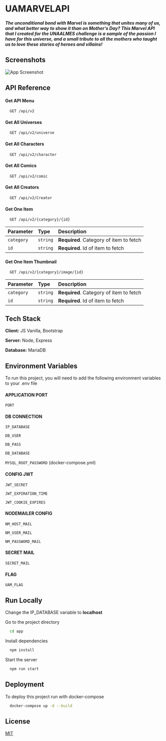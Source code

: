 
# UAMARVELAPI

##### The unconditional bond with Marvel is something that unites many of us, and what better way to show it than on Mother's Day? This Marvel API that I created for the UNAALMES challenge is a sample of the passion I have for this universe, and a small tribute to all the mothers who taught us to love these stories of heroes and villains!



## Screenshots

![App Screenshot](https://i.ibb.co/K2cv81P/imagen-2024-05-13-144449254.png)


## API Reference

#### Get API Menu

```http
  GET /api/v2
```

#### Get All Universes

```http
  GET /api/v2/universe
```

#### Get All Characters

```http
  GET /api/v2/character
```

#### Get All Comics

```http
  GET /api/v2/comic
```

#### Get All Creators

```http
  GET /api/v2/Creator
```

#### Get One Item

```http
  GET /api/v2/{category}/{id}
```

| Parameter | Type     | Description                       |
| :-------- | :------- | :-------------------------------- |
| `category`| `string` | **Required**. Category of item to fetch |
| `id`      | `string` | **Required**. Id of item to fetch |

#### Get One Item Thumbnail

```http
  GET /api/v2/{category}/image/{id}
```

| Parameter | Type     | Description                       |
| :-------- | :------- | :-------------------------------- |
| `category`| `string` | **Required**. Category of item to fetch |
| `id`      | `string` | **Required**. Id of item to fetch |

## Tech Stack

**Client:** JS Vanilla, Bootstrap

**Server:** Node, Express

**Database:** MariaDB


## Environment Variables

To run this project, you will need to add the following environment variables to your .env file

#### APPLICATION PORT

`PORT`

#### DB CONNECTION

`IP_DATABASE`

`DB_USER`

`DB_PASS`

`DB_DATABASE`

`MYSQL_ROOT_PASSWORD` (docker-compose.yml)

#### CONFIG JWT

`JWT_SECRET`

`JWT_EXPIRATION_TIME`

`JWT_COOKIE_EXPIRES`

#### NODEMAILER CONFIG

`NM_HOST_MAIL`

`NM_USER_MAIL`

`NM_PASSWORD_MAIL`

#### SECRET MAIL

`SECRET_MAIL`

#### FLAG

`UAM_FLAG`




## Run Locally

Change the IP_DATABASE variable to **localhost**

Go to the project directory

```bash
  cd app
```

Install dependencies

```bash
  npm install
```

Start the server

```bash
  npm run start
```


## Deployment

To deploy this project run with docker-compose

```bash
  docker-compose up -d --build
```


## License

[MIT](https://choosealicense.com/licenses/mit/)

